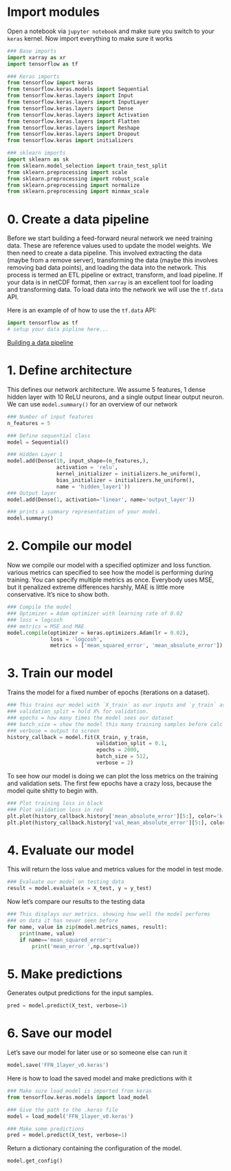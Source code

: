 # Import modules
Open a notebook via `jupyter notebook` and make sure you switch to your `keras` kernel. Now import everything to make sure it works
```python
### Base imports
import xarray as xr
import tensorflow as tf

### Keras imports
from tensorflow import keras
from tensorflow.keras.models import Sequential
from tensorflow.keras.layers import Input
from tensorflow.keras.layers import InputLayer
from tensorflow.keras.layers import Dense
from tensorflow.keras.layers import Activation
from tensorflow.keras.layers import Flatten
from tensorflow.keras.layers import Reshape
from tensorflow.keras.layers import Dropout
from tensorflow.keras import initializers

### sklearn imports
import sklearn as sk
from sklearn.model_selection import train_test_split
from sklearn.preprocessing import scale
from sklearn.preprocessing import robust_scale
from sklearn.preprocessing import normalize
from sklearn.preprocessing import minmax_scale
```

# 0. Create a data pipeline
Before we start building a feed-forward neural network we need training data. These are reference values used to update the model weights. We then need to create a data pipeline. This involved extracting the data (maybe from a remove server), transforming the data (maybe this involves removing bad data points), and loading the data into the network. This process is termed an ETL pipeline or extract, transform, and load pipeline. If your data is in netCDF format, then `xarray` is an excellent tool for loading and transforming data. To load data into the network we will use the  `tf.data` API.  

Here is an example of of how to use the `tf.data` API:

```python
import tensorflow as tf
# setup your data pipline here...
```
[Building a data pipeline](https://cs230-stanford.github.io/tensorflow-input-data.html)

# 1. Define architecture
This defines our network architecture. We assume 5 features, 1 dense hidden layer with 10 ReLU neurons, and a single output linear output neuron. We can use `model.summary()` for an overview of our network
```python
### Number of input features
n_features = 5

### Define sequential class
model = Sequential()

### Hidden Layer 1
model.add(Dense(10, input_shape=(n_features,),
                activation = 'relu',
                kernel_initializer = initializers.he_uniform(),
                bias_initializer = initializers.he_uniform(),
                name = 'hidden_layer1'))
### Output layer
model.add(Dense(1, activation='linear', name='output_layer'))

### prints a summary representation of your model.
model.summary()
```

# 2. Compile our model
Now we compile our model with a specified optimizer and loss function.  various metrics can specified to see how the model is performing during training. You can specify multiple metrics as once. Everybody uses MSE, but it penalized extreme differences harshly, MAE is little more conservative. It’s nice to show both.
```python
### Compile the model
### Optimizer = Adam optimizer with learning rate of 0.02
### loss = logcosh
### metrics = MSE and MAE
model.compile(optimizer = keras.optimizers.Adam(lr = 0.02),
              loss = 'logcosh',
              metrics = ['mean_squared_error', 'mean_absolute_error'])
```

# 3. Train our model
Trains the model for a fixed number of epochs (iterations on a dataset).
```python
### This trains our model with `X_train` as our inputs and `y_train` as our target
### validation_split = hold X% for validation.
### epochs = how many times the model sees our dataset
### batch_size = show the model this many training samples before calc loss
### verbose = output to screen
history_callback = model.fit(X_train, y_train,
                             validation_split = 0.1,
                             epochs = 2000,
                             batch_size = 512,
                             verbose = 2)
```

To see how our model is doing we can plot the loss metrics on the training and validation sets. The first few epochs have a crazy loss, because the model quite shitty to begin with.

```python
### Plot training loss in black
### Plot validation loss in red
plt.plot(history_callback.history['mean_absolute_error'][5:], color='k')
plt.plot(history_callback.history['val_mean_absolute_error'][5:], color='r')
```

# 4. Evaluate our model
This will return the loss value and metrics values for the model in test mode.
```python
### Evaluate our model on testing data
result = model.evaluate(x = X_test, y = y_test)
```

Now let’s compare our results to the testing data
```python
### This displays our metrics. showing how well the model performs
### on data it has never seen before
for name, value in zip(model.metrics_names, result):
    print(name, value)
    if name=='mean_squared_error':
        print('mean_error ',np.sqrt(value))
```

# 5. Make predictions
Generates output predictions for the input samples.

```python
pred = model.predict(X_test, verbose=1)
```

# 6. Save our model
Let’s save our model for later use or so someone else can run it
```python
model.save('FFN_1layer_v0.keras')
```


Here is how to load the saved model and make predictions with it
```python
### Make sure load_model is imported from keras
from tensorflow.keras.models import load_model

### Give the path to the .keras file
model = load_model('FFN_1layer_v0.keras')

### Make some predictions
pred = model.predict(X_test, verbose=1)
```

Return a dictionary containing the configuration of the model.
```python
model.get_config()
```
